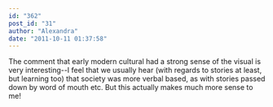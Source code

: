 ```yaml
---
id: "362"
post_id: "31"
author: "Alexandra"
date: "2011-10-11 01:37:58"
---
```

The comment that early modern cultural had a strong sense of the visual is very interesting--I feel that we usually hear (with regards to stories at least, but learning too) that society was more verbal based, as with stories passed down by word of mouth etc. But this actually makes much more sense to me!
